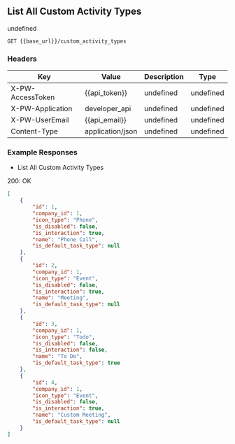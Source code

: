 ## List All Custom Activity Types

undefined

```GET {{base_url}}/custom_activity_types```

### Headers

Key | Value | Description | Type
--- | --- | --- | ---
X-PW-AccessToken | {{api_token}} | undefined | undefined
X-PW-Application | developer_api | undefined | undefined
X-PW-UserEmail | {{api_email}} | undefined | undefined
Content-Type | application/json | undefined | undefined
### Example Responses

- List All Custom Activity Types

200: OK
```json
[
    {
        "id": 1,
        "company_id": 1,
        "icon_type": "Phone",
        "is_disabled": false,
        "is_interaction": true,
        "name": "Phone Call",
        "is_default_task_type": null
    },
    {
        "id": 2,
        "company_id": 1,
        "icon_type": "Event",
        "is_disabled": false,
        "is_interaction": true,
        "name": "Meeting",
        "is_default_task_type": null
    },
    {
        "id": 3,
        "company_id": 1,
        "icon_type": "Todo",
        "is_disabled": false,
        "is_interaction": false,
        "name": "To Do",
        "is_default_task_type": true
    },
    {
        "id": 4,
        "company_id": 1,
        "icon_type": "Event",
        "is_disabled": false,
        "is_interaction": true,
        "name": "Custom Meeting",
        "is_default_task_type": null
    }
]
```